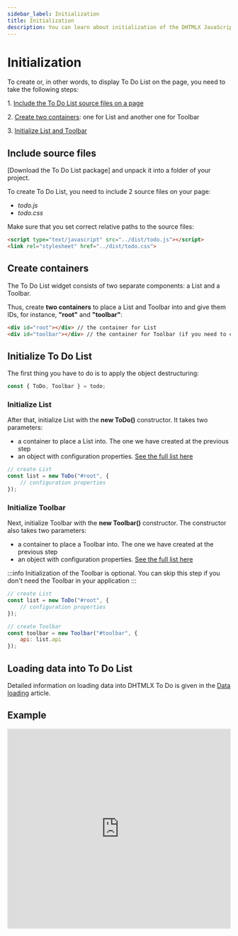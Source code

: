 ```yaml
---
sidebar_label: Initialization
title: Initialization
description: You can learn about initialization of the DHTMLX JavaScript To Do List in the documentation. Browse developer guides and API reference, try out code examples and live demos, and download a free 30-day evaluation version of DHTMLX To Do List.
---
```


# Initialization


To create or, in other words, to display To Do List on the page, you need to take the following steps:

1\. [Include the To Do List source files on a page](#include-source-files)

2\. [Create two containers](#create-containers): one for List and another one for Toolbar

3\. [Initialize List and Toolbar](#initialize-to-do-list)

## Include source files

[Download the To Do List package] and unpack it into a folder of your project.

To create To Do List, you need to include 2 source files on your page:

- *todo.js*
- *todo.css*

Make sure that you set correct relative paths to the source files:

~~~html title="index.html"
<script type="text/javascript" src="../dist/todo.js"></script>  
<link rel="stylesheet" href="../dist/todo.css">	
~~~

## Create containers

The To Do List widget consists of two separate components: a List and a Toolbar. 

Thus, create **two containers** to place a List and Toolbar into and give them IDs, for instance, **"root"** and **"toolbar"**:


~~~html title="index.html"
<div id="root"></div> // the container for List
<div id="toolbar"></div> // the container for Toolbar (if you need to create To Do List with its Toolbar)
~~~

## Initialize To Do List


The first thing you have to do is to apply the object destructuring:

~~~js title="index.js"
const { ToDo, Toolbar } = todo;
~~~

### Initialize List

After that, initialize List with the **new ToDo()** constructor. It takes two parameters:

- a container to place a List into. The one we have created at the previous step
- an object with configuration properties. [See the full list here](api/overview/configs_overview.md)

~~~js title="index.js"
// create List
const list = new ToDo("#root", {
    // configuration properties
});
~~~

### Initialize Toolbar

Next, initialize Toolbar with the **new Toolbar()** constructor. The constructor also takes two parameters:

- a container to place a Toolbar into. The one we have created at the previous step
- an object with configuration properties. [See the full list here](category/toolbar-properties.md)

:::info
Initialization of the Toolbar is optional. You can skip this step if you don't need the Toolbar in your application
:::

~~~js {7-9} title="index.js"
// create List
const list = new ToDo("#root", {
    // configuration properties
});

// create Toolbar
const toolbar = new Toolbar("#toolbar", {
    api: list.api
});
~~~

## Loading data into To Do List

Detailed information on loading data into DHTMLX To Do is given in the [Data loading](guides/loading_data.md) article.

## Example

<iframe src="https://snippet.dhtmlx.com/3vwlbwee?mode=js" frameborder="0" class="snippet_iframe" width="100%" height="450"></iframe>

